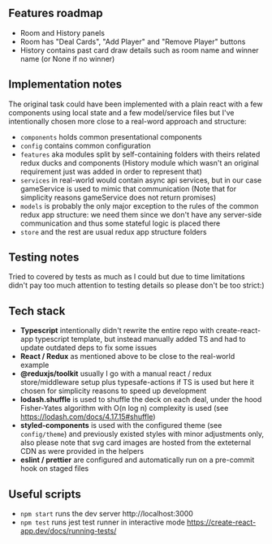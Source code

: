 ## Features roadmap

- Room and History panels
- Room has "Deal Cards", "Add Player" and "Remove Player" buttons
- History contains past card draw details such as room name and winner name (or None if no winner)

## Implementation notes

The original task could have been implemented with a plain react with a few components using local state and a few model/service files but I've intentionally chosen more close to a real-word approach and structure:

- `components` holds common presentational components
- `config` contains common configuration
- `features` aka modules split by self-containing folders with theirs related redux ducks and components (History module which wasn't an original requirement just was added in order to represent that)
- `services` in real-world would contain async api services, but in our case gameService is used to mimic that communication (Note that for simplicity reasons gameService does not return promises)
- `models` is probably the only major exception to the rules of the common redux app structure: we need them since we don't have any server-side communication and thus some stateful logic is placed there
- `store` and the rest are usual redux app structure folders

## Testing notes

Tried to covered by tests as much as I could but due to time limitations didn't pay too much attention to testing details so please don't be too strict:)

## Tech stack

- **Typescript** intentionally didn't rewrite the entire repo with create-react-app typescript template, but instead manually added TS and had to update outdated deps to fix some issues
- **React / Redux** as mentioned above to be close to the real-world example
- **@reduxjs/toolkit** usually I go with a manual react / redux store/middleware setup plus typesafe-actions if TS is used but here it chosen for simplicity reasons to speed up development
- **lodash.shuffle** is used to shuffle the deck on each deal, under the hood Fisher-Yates algorithm with O(n log n) complexity is used (see https://lodash.com/docs/4.17.15#shuffle)
- **styled-components** is used with the configured theme (see `config/theme`) and previously existed styles with minor adjustments only, also please note that svg card images are hosted from the exteternal CDN as were provided in the helpers
- **eslint / prettier** are configured and automatically run on a pre-commit hook on staged files

## Useful scripts

- `npm start` runs the dev server http://localhost:3000
- `npm test` runs jest test runner in interactive mode https://create-react-app.dev/docs/running-tests/
